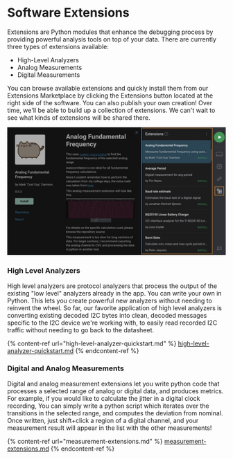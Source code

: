 # Software Extensions

Extensions are Python modules that enhance the debugging process by providing powerful analysis tools on top of your data. There are currently three types of extensions available:&#x20;

* High-Level Analyzers
* Analog Measurements
* Digital Measurements

You can browse available extensions and quickly install them from our Extensions Marketplace by clicking the Extensions button located at the right side of the software. You can also publish your own creation! Over time, we'll be able to build up a collection of extensions. We can't wait to see what kinds of extensions will be shared there.

![Extensions Marketplace](<../.gitbook/assets/Screen Shot 2021-12-07 at 2.57.20 PM.png>)

### High Level Analyzers

High level analyzers are protocol analyzers that process the output of the existing "low level" analyzers already in the app. You can write your own in Python. This lets you create powerful new analyzers without needing to reinvent the wheel. So far, our favorite application of high level analyzers is converting existing decoded I2C bytes into clean, decoded messages specific to the I2C device we're working with, to easily read recorded I2C traffic without needing to go back to the datasheet.

{% content-ref url="high-level-analyzer-quickstart.md" %}
[high-level-analyzer-quickstart.md](high-level-analyzer-quickstart.md)
{% endcontent-ref %}

### Digital and Analog Measurements

Digital and analog measurement extensions let you write python code that processes a selected range of analog or digital data, and produces metrics. For example, if you would like to calculate the jitter in a digital clock recording, You can simply write a python script which iterates over the transitions in the selected range, and computes the deviation from nominal. Once written, just shift+click a region of a digital channel, and your measurement result will appear in the list with the other measurements!

{% content-ref url="measurement-extensions.md" %}
[measurement-extensions.md](measurement-extensions.md)
{% endcontent-ref %}



